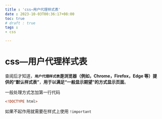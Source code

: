 ```yaml
---
title : 'css—用户代理样式表'
date : 2023-10-03T00:36:17+08:00
toc: true
# draft : true
tags :
- css 

---
```

# css—用户代理样式表

<p>查阅后才知道，<strong><code>用户代理样式表</code>是浏览器（例如，Chrome，Firefox，Edge 等）提供的“默认样式表”</strong>，<strong>用于以满足“一般显示期望”的方式显示页面</strong>。</p>

一般处理方式怎加第一行代码
```html
<!DOCTYPE html>
```

如果不起作用就需要在样式上使用 `!important`